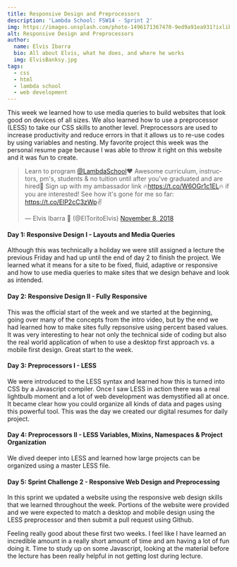 ```yaml
---
title: Responsive Design and Preprocessors
description: 'Lambda School: FSW14 - Sprint 2'
img: https://images.unsplash.com/photo-1496171367470-9ed9a91ea931?ixlib=rb-1.2.1&ixid=MXwxMjA3fDB8MHxwaG90by1wYWdlfHx8fGVufDB8fHw%3D&auto=format&fit=crop&w=1050&q=80
alt: Responsive Design and Preprocessors
author:
  name: Elvis Ibarra
  bio: All about Elvis, what he does, and where he works
  img: ElvisBanksy.jpg
tags:
  - css
  - html
  - lambda school
  - web development
---
```


<section class="weekly">
    <p class="intro">This week we learned how to use media queries to build websites that look good on devices of all
      sizes. We also learned how to use a preprocessor (LESS) to take our CSS skills to another level. Preprocessors
      are used to increase productivity and reduce errors in that it allows us to re-use codes by using variables and
      nesting. My favorite project this week was the personal resume page because I was able to throw it right on
      this website and it was fun to create.   <blockquote class="twitter-tweet" data-lang="en"><p lang="en" dir="ltr">Learn to program <a href="https://twitter.com/LambdaSchool?ref_src=twsrc%5Etfw">@LambdaSchool</a>❤️ Awesome curriculum, instructors, pm&#39;s, students &amp; no tuition until after you&#39;ve graduated and are hired🤯 Sign up with my ambassador link 🔥<a href="https://t.co/W6OGr1c1EL">https://t.co/W6OGr1c1EL</a>🔥 if you are interested! See how it&#39;s gone for me so far: <a href="https://t.co/ElP2cC3zWp">https://t.co/ElP2cC3zWp</a>✌️</p>&mdash; Elvis Ibarra 🐃 (@ElToritoElvis) <a href="https://twitter.com/ElToritoElvis/status/1060406384431230976?ref_src=twsrc%5Etfw">November 8, 2018</a></blockquote>
      <script async src="https://platform.twitter.com/widgets.js" charset="utf-8"></script></p>
    <div class="top-content">
      <div class="text-content">
        <h4><span class="daytags">Day 1:</span> <span class="day">Responsive Design I - Layouts and Media Queries</span></h4>
        <p>Although this was technically a holiday we were still assigned a lecture the previous Friday and had up
          until the end of day 2 to finish the project. We learned what it means for a site to be fixed, fluid,
          adaptive or responsive and how to use media queries to make sites that we design behave and look as
          intended. </p>
      </div>
      <div class="text-content">
        <h4><span class="daytags">Day 2:</span> <span class="day">Responsive Design II - Fully Responsive </span></h4>
        <p>This was the official start of the week and we started at the beginning, going over many of the concepts
          from the intro video, but by the end we had learned how to make sites fully repsonsive using percent based
          values. It was very interesting to hear not only the technical side of coding but also the real world
          application of when to use a desktop first approach vs. a mobile first design. Great start to the week. </p>
      </div>
      <div class="text-content">
        <h4><span class="daytags">Day 3:</span> <span class="day">Preprocessors I - LESS</span></h4>
        <p>We were introduced to the LESS syntax and learned how this is turned into CSS by a Javascript compiler.
          Once I saw LESS in action there was a real lightbulb moment and a lot of web development was demystified
          all at once. It became clear how you could organize all kinds of data and pages using this powerful tool.
          This was the day we created our digital resumes for daily project. </p>
      </div>
      <div class="text-content">
        <h4><span class="daytags">Day 4:</span> <span class="day">Preprocessors II - LESS Variables, Mixins,
            Namespaces & Project Organization </span></h4>
        <p>We dived deeper into LESS and learned how large projects can be organized using a master LESS file.</p>
      </div>
      <div class="text-content">
        <h4><span class="daytags">Day 5:</span> <span class="day">Sprint Challenge 2 - Responsive Web Design and
            Preprocessing</span></h4>
        <p> In this sprint we updated a website using the responsive web design skills that we learned throughout the
          week. Portions of the website were provided and we were expected to match a desktop and mobile design using
          the LESS preprocessor and then submit a pull request using Github.</p>
      </div>
      <p class="weeklyp"> Feeling really good about these first two weeks. I feel like I have learned an incredible
        amount in a really short amount of time and am having a lot of fun doing it. Time to study up on some
        Javascript, looking at the material before the lecture has been really helpful in not getting lost during
        lecture.</p>
    </div>
  </section>
